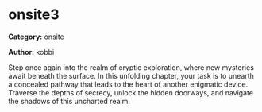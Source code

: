 # onsite3
**Category:** onsite

**Author:** kobbi

Step once again into the realm of cryptic exploration, where new mysteries
await beneath the surface. In this unfolding chapter, your task is to
unearth a concealed pathway that leads to the heart of another enigmatic
device. Traverse the depths of secrecy, unlock the hidden doorways, and
navigate the shadows of this uncharted realm.
